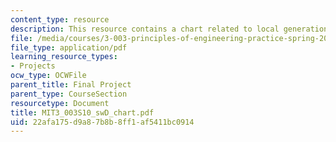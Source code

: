 ```yaml
---
content_type: resource
description: This resource contains a chart related to local generation of solar electricity.
file: /media/courses/3-003-principles-of-engineering-practice-spring-2010/22afa175d9a87b8b8ff1af5411bc0914_MIT3_003S10_swD_chart.pdf
file_type: application/pdf
learning_resource_types:
- Projects
ocw_type: OCWFile
parent_title: Final Project
parent_type: CourseSection
resourcetype: Document
title: MIT3_003S10_swD_chart.pdf
uid: 22afa175-d9a8-7b8b-8ff1-af5411bc0914
---
```

